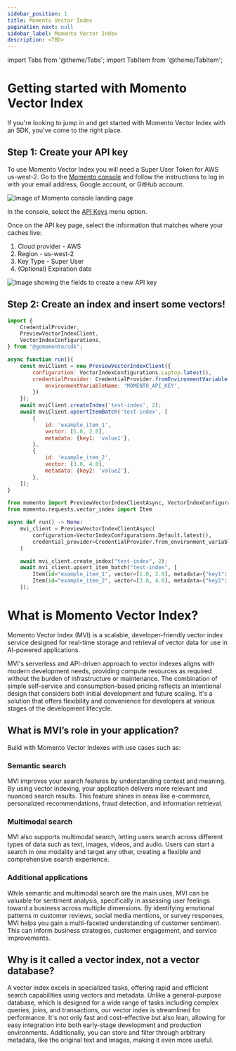 ```yaml
---
sidebar_position: 1
title: Momento Vector Index
pagination_next: null
sidebar_label: Momento Vector Index
description: <TBD>
---
```


import Tabs from '@theme/Tabs';
import TabItem from '@theme/TabItem';

# Getting started with Momento Vector Index

If you're looking to jump in and get started with Momento Vector Index with an SDK, you've come to the right place.

## Step 1: Create your API key

To use Momento Vector Index you will need a Super User Token for AWS us-west-2.
Go to the [Momento console](https://console.gomomento.com/tokens) and follow the instructions to log in with your email
address, Google account, or GitHub account.

![Image of Momento console landing page](@site/static/img/getting-started/console.png)

In the console, select the [API Keys](https://console.gomomento.com/tokens) menu option.

Once on the API key page, select the information that matches where your caches live:

1. Cloud provider - AWS
2. Region - us-west-2
3. Key Type - Super User
4. (Optional) Expiration date

![Image showing the fields to create a new API key](@site/static/img/getting-started/select-provider-region-us-west-2.png)

## Step 2: Create an index and insert some vectors!

<Tabs>
   <TabItem value="node" label="Node.js" default>

```javascript
import {
    CredentialProvider,
    PreviewVectorIndexClient,
    VectorIndexConfigurations,
} from "@gomomento/sdk";

async function run(){
    const mviClient = new PreviewVectorIndexClient({
        configuration: VectorIndexConfigurations.Laptop.latest(),
        credentialProvider: CredentialProvider.fromEnvironmentVariable({
            environmentVariableName: 'MOMENTO_API_KEY',
        })
    });
    await mviClient.createIndex('test-index', 2);
    await mviClient.upsertItemBatch('test-index', [
        {
            id: 'example_item_1',
            vector: [1.0, 2.0],
            metadata: {key1: 'value1'},
        },
        {
            id: 'example_item_2',
            vector: [3.0, 4.0],
            metadata: {key2: 'value2'},
        },
    ]);
}
```

   </TabItem>
   <TabItem value="python" label="Python" default>

```python
from momento import PreviewVectorIndexClientAsync, VectorIndexConfigurations, CredentialProvider
from momento.requests.vector_index import Item

async def run() -> None:
    mvi_client = PreviewVectorIndexClientAsync(
        configuration=VectorIndexConfigurations.Default.latest(),
        credential_provider=CredentialProvider.from_environment_variable("MOMENTO_API_KEY"),
    )

    await mvi_client.create_index("test-index", 2);
    await mvi_client.upsert_item_batch("test-index", [
        Item(id="example_item_1", vector=[1.0, 2.0], metadata={"key1": "value1"}),
        Item(id="example_item_2", vector=[3.0, 4.0], metadata={"key2": "value2"}),
    ]);
```

   </TabItem>
</Tabs>

# What is Momento Vector Index?

Momento Vector Index (MVI) is a scalable, developer-friendly vector index service designed for real-time storage and
retrieval of vector data for use in AI-powered applications.

MVI's serverless and API-driven approach to vector indexes aligns with modern development needs, providing compute
resources as required without the burden of infrastructure or maintenance. The combination of simple self-service and
consumption-based pricing reflects an intentional design that considers both initial development and future scaling.
It's a solution that offers flexibility and convenience for developers at various stages of the development lifecycle.

## What is MVI’s role in your application?

Build with Momento Vector Indexes with use cases such as:

### Semantic search

MVI improves your search features by understanding context and meaning. By using vector indexing, your application
delivers more relevant and nuanced search results. This feature shines in areas like e-commerce, personalized
recommendations, fraud detection, and information retrieval.

### Multimodal search

MVI also supports multimodal search, letting users search across different types of data such as text, images, videos,
and audio. Users can start a search in one modality and target any other, creating a flexible and comprehensive search
experience.

### Additional applications

While semantic and multimodal search are the main uses, MVI can be valuable for sentiment analysis, specifically in
assessing user feelings toward a business across multiple dimensions. By identifying emotional patterns in customer
reviews, social media mentions, or survey responses, MVI helps you gain a multi-faceted understanding of customer
sentiment. This can inform business strategies, customer engagement, and service improvements.

## Why is it called a vector index, not a vector database?

A vector index excels in specialized tasks, offering rapid and efficient search capabilities using vectors and metadata.
Unlike a general-purpose database, which is designed for a wide range of tasks including complex queries, joins, and
transactions, our vector index is streamlined for performance. It's not only fast and cost-effective but also lean,
allowing for easy integration into both early-stage development and production environments. Additionally, you can store
and filter through arbitrary metadata, like the original text and images, making it even more useful.
